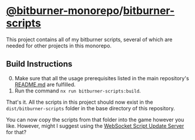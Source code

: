 # [@bitburner-monorepo](https://jojotastic777.github.io/bitburner-monorepo/)/[bitburner-scripts](#)
This project contains all of my bitburner scripts, several of which are needed for other projects in this monorepo.

## Build Instructions
0. Make sure that all the usage prerequisites listed in the main repository's [README.md](https://jojotastic777.github.io/bitburner-monorepo/) are fulfilled.
1. Run the command `nx run bitburner-scripts:build`.

That's it. All the scripts in this project should now exist in the `dist/bitburner-scripts` folder in the base directory of this repository.

You can now copy the scripts from that folder into the game however you like. However, might I suggest using the [WebSocket Script Update Server](../ws-update-server) for that?
